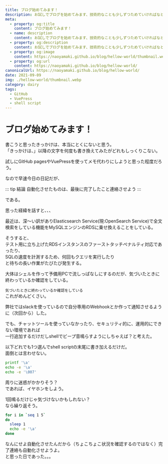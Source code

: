 ```yaml
---
title: ブログ始めてみます！
description: お試しでブログを始めてみます、技術的なことも少しずつためていければなと思っております。
meta:
  - property: og:title
    content: ブログ始めてみます！
  - name: description
    content: お試しでブログを始めてみます、技術的なことも少しずつためていければなと思っております。
  - property: og:description
    content: お試しでブログを始めてみます、技術的なことも少しずつためていければなと思っております。
  - property: og:image
    content: https://naoyamaki.github.io/blog/hellow-world/thumbnail.webp
  - property: og:url
    content: https://naoyamaki.github.io/blog/hellow-world/
canonicalUrl: https://naoyamaki.github.io/blog/hellow-world/
date: 2021-09-09
img: ./hellow-world/thumbnail.webp
category: dairy
tags:
  - GitHub
  - VuePress
  - shell script
---
```


# ブログ始めてみます！

書こうと思ったきっかけは、本当にとくにないと思う。  
「きっかけは、」以降の文字を何度も書き換えてみたがどれもしっくりこない。

試しにGitHub pagesやVuePressを使ってメモ代わりにしようと思った程度だろう。

なので早速今日の日記だが、

::: tip 結論
自動化させたものは、最後に完了したこと連絡させよう
:::

である。

思った経緯を話すと、、、

最近は、深～い訳がありElasticsearch Service(現:OpenSearch Service)で全文検索をしている機能をMySQLエンジンのRDSに乗せ換えることをしている。

そうすると、  
テスト用に立ち上げたRDSインスタンスのファーストタッチペナルティ対応であったり、  
SQLの速度を計測するため、何回もクエリを実行したり  
と待ちの長い作業がたびたび発生する。

大体はシェルを作って予備用PCで流しっぱなしにするのだが、気づいたときに終わっているか確認をしている。

`気づいたときに終わっているか確認をしている`  
これがめんどくさい。

弊社ではslackを使っているので自分専用のWebhookとか作って通知させるように（次回から）した。

でも、チャットツールを使っていなかったり、セキュリティ的に、運用的にできない環境であれば  
一行追加するだけだしshellでビープ音鳴らすようにしちゃえば？と考えた。

以下どれでも1つ選んでshell scriptの末尾に書き加えるだけだ。  
面倒とは言わせない。

```sh
printf '\a'
echo -e '\a'
echo -e '\007'
```

周りに迷惑がかかりそう？  
であれば、イヤホンをしよう。

1回鳴るだけじゃ気づけないかもしれない？  
なら繰り返そう。

```sh
for i in `seq 1 5`
do
  sleep 1
  echo -e '\a'
done
```

なんにせよ自動化させたんだから（ちょこちょこ状況を確認するのではなく）完了連絡も自動化させようよ。  
と思った日であった。。。